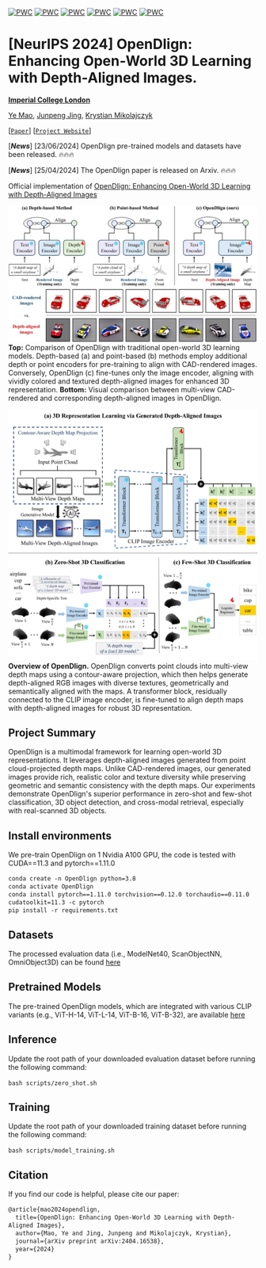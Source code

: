 [![PWC](https://img.shields.io/endpoint.svg?url=https://paperswithcode.com/badge/opendlign-enhancing-open-world-3d-learning/zero-shot-3d-point-cloud-classification-on-2)](https://paperswithcode.com/sota/zero-shot-3d-point-cloud-classification-on-2?p=opendlign-enhancing-open-world-3d-learning)
[![PWC](https://img.shields.io/endpoint.svg?url=https://paperswithcode.com/badge/opendlign-enhancing-open-world-3d-learning/zero-shot-3d-point-cloud-classification-on-6)](https://paperswithcode.com/sota/zero-shot-3d-point-cloud-classification-on-6?p=opendlign-enhancing-open-world-3d-learning)
[![PWC](https://img.shields.io/endpoint.svg?url=https://paperswithcode.com/badge/opendlign-enhancing-open-world-3d-learning/zero-shot-3d-point-cloud-classification-on-5)](https://paperswithcode.com/sota/zero-shot-3d-point-cloud-classification-on-5?p=opendlign-enhancing-open-world-3d-learning)
[![PWC](https://img.shields.io/endpoint.svg?url=https://paperswithcode.com/badge/opendlign-enhancing-open-world-3d-learning/zero-shot-3d-point-cloud-classification-on-4)](https://paperswithcode.com/sota/zero-shot-3d-point-cloud-classification-on-4?p=opendlign-enhancing-open-world-3d-learning)
[![PWC](https://img.shields.io/endpoint.svg?url=https://paperswithcode.com/badge/opendlign-enhancing-open-world-3d-learning/zero-shot-transfer-3d-point-cloud-2)](https://paperswithcode.com/sota/zero-shot-transfer-3d-point-cloud-2?p=opendlign-enhancing-open-world-3d-learning)
[![PWC](https://img.shields.io/endpoint.svg?url=https://paperswithcode.com/badge/opendlign-enhancing-open-world-3d-learning/zero-shot-transfer-3d-point-cloud)](https://paperswithcode.com/sota/zero-shot-transfer-3d-point-cloud?p=opendlign-enhancing-open-world-3d-learning)


# [NeurIPS 2024] OpenDlign: Enhancing Open-World 3D Learning with Depth-Aligned Images.

**[Imperial College London](https://www.imperial.ac.uk/)**

[Ye Mao](https://yebulabula.github.io/), [Junpeng Jing](https://tomtomtommi.github.io/), [Krystian Mikolajczyk](https://www.imperial.ac.uk/people/k.mikolajczyk)

[[`Paper`](https://arxiv.org/abs/2404.16538)] [[`Project Website`](https://Yebulabula.github.io/OpenDlign/)]


[***News***] [23/06/2024] OpenDlign pre-trained models and datasets have been released. 🔥🔥🔥

[***News***] [25/04/2024] The OpenDlign paper is released on Arxiv. 🔥🔥🔥

Official implementation of [OpenDlign: Enhancing Open-World 3D Learning with Depth-Aligned Images](https://arxiv.org/abs/2404.16538)


![avatar](img/concept.png)
**Top:** Comparison of OpenDlign with traditional open-world 3D learning models. Depth-based (a) and point-based (b) methods employ additional depth or point encoders for pre-training to align with CAD-rendered images. Conversely, OpenDlign (c) fine-tunes only the image encoder, aligning with vividly colored and textured depth-aligned images for enhanced 3D representation.  **Bottom:** Visual comparison between multi-view CAD-rendered and corresponding depth-aligned images in OpenDlign.

![avatar](img/architecture.png)
**Overview of OpenDlign.** OpenDlign converts point clouds into multi-view depth maps using a contour-aware projection, which then helps generate depth-aligned RGB images with diverse textures, geometrically and semantically aligned with the maps. A transformer block, residually connected to the CLIP image encoder, is fine-tuned to align depth maps with depth-aligned images for robust 3D representation. 

## Project Summary
OpenDlign is a multimodal framework for learning open-world 3D representations. It leverages depth-aligned images generated from point cloud-projected depth maps. Unlike CAD-rendered images, our generated images provide rich, realistic color and texture diversity while preserving geometric and semantic consistency with the depth maps. Our experiments demonstrate OpenDlign's superior performance in zero-shot and few-shot classification, 3D object detection, and cross-modal retrieval, especially with real-scanned 3D objects.

## Install environments
We pre-train OpenDlign on 1 Nvidia A100 GPU, the code is tested with CUDA==11.3 and pytorch==1.11.0
```
conda create -n OpenDlign python=3.8
conda activate OpenDlign
conda install pytorch==1.11.0 torchvision==0.12.0 torchaudio==0.11.0 cudatoolkit=11.3 -c pytorch
pip install -r requirements.txt
```

## Datasets
The processed evaluation data (i.e., ModelNet40, ScanObjectNN, OmniObject3D) can be found [here](https://huggingface.co/datasets/OpenDlign/OpenDlign-Datasets)

## Pretrained Models
The pre-trained OpenDlign models, which are integrated with various CLIP variants (e.g., ViT-H-14, ViT-L-14, ViT-B-16, ViT-B-32), are available [here](https://huggingface.co/OpenDlign/OpenDlign-Models)

## Inference
Update the root path of your downloaded evaluation dataset before running the following command:

```bash scripts/zero_shot.sh```

## Training
Update the root path of your downloaded training dataset before running the following command:

```bash scripts/model_training.sh```

## Citation

If you find our code is helpful, please cite our paper:

```
@article{mao2024opendlign,
  title={OpenDlign: Enhancing Open-World 3D Learning with Depth-Aligned Images},
  author={Mao, Ye and Jing, Junpeng and Mikolajczyk, Krystian},
  journal={arXiv preprint arXiv:2404.16538},
  year={2024}
}
